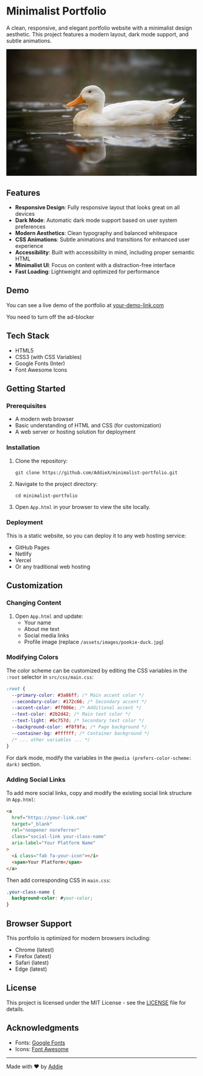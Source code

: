# Minimalist Portfolio

A clean, responsive, and elegant portfolio website with a minimalist design aesthetic. This project features a modern layout, dark mode support, and subtle animations.

![Minimalist Portfolio Preview](/assets/images/pookie-duck.jpg)

## Features

- **Responsive Design**: Fully responsive layout that looks great on all devices
- **Dark Mode**: Automatic dark mode support based on user system preferences
- **Modern Aesthetics**: Clean typography and balanced whitespace
- **CSS Animations**: Subtle animations and transitions for enhanced user experience
- **Accessibility**: Built with accessibility in mind, including proper semantic HTML
- **Minimalist UI**: Focus on content with a distraction-free interface
- **Fast Loading**: Lightweight and optimized for performance

## Demo

You can see a live demo of the portfolio at [your-demo-link.com](https://your-demo-link.com)

You need to turn off the ad-blocker

## Tech Stack

- HTML5
- CSS3 (with CSS Variables)
- Google Fonts (Inter)
- Font Awesome Icons

## Getting Started

### Prerequisites

- A modern web browser
- Basic understanding of HTML and CSS (for customization)
- A web server or hosting solution for deployment

### Installation

1. Clone the repository:

   ```
   git clone https://github.com/AddieX/minimalist-portfolio.git
   ```

2. Navigate to the project directory:

   ```
   cd minimalist-portfolio
   ```

3. Open `App.html` in your browser to view the site locally.

### Deployment

This is a static website, so you can deploy it to any web hosting service:

- GitHub Pages
- Netlify
- Vercel
- Or any traditional web hosting

## Customization

### Changing Content

1. Open `App.html` and update:
   - Your name
   - About me text
   - Social media links
   - Profile image (replace `/assets/images/pookie-duck.jpg`)

### Modifying Colors

The color scheme can be customized by editing the CSS variables in the `:root` selector in `src/css/main.css`:

```css
:root {
  --primary-color: #3a86ff; /* Main accent color */
  --secondary-color: #172c66; /* Secondary accent */
  --accent-color: #ff006e; /* Additional accent */
  --text-color: #2b2d42; /* Main text color */
  --text-light: #6c757d; /* Secondary text color */
  --background-color: #f8f9fa; /* Page background */
  --container-bg: #ffffff; /* Container background */
  /* ... other variables ... */
}
```

For dark mode, modify the variables in the `@media (prefers-color-scheme: dark)` section.

### Adding Social Links

To add more social links, copy and modify the existing social link structure in `App.html`:

```html
<a
  href="https://your-link.com"
  target="_blank"
  rel="noopener noreferrer"
  class="social-link your-class-name"
  aria-label="Your Platform Name"
>
  <i class="fab fa-your-icon"></i>
  <span>Your Platform</span>
</a>
```

Then add corresponding CSS in `main.css`:

```css
.your-class-name {
  background-color: #your-color;
}
```

## Browser Support

This portfolio is optimized for modern browsers including:

- Chrome (latest)
- Firefox (latest)
- Safari (latest)
- Edge (latest)

## License

This project is licensed under the MIT License - see the [LICENSE](LICENSE) file for details.

## Acknowledgments

- Fonts: [Google Fonts](https://fonts.google.com/)
- Icons: [Font Awesome](https://fontawesome.com/)

---

Made with ❤️ by [Addie](https://github.com/AddieX)
